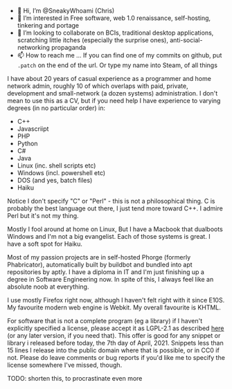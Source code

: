 - 👋 Hi, I’m @SneakyWhoami (Chris)
- 👀 I’m interested in Free software, web 1.0 renaissance, self-hosting, tinkering and portage
- 💞️ I’m looking to collaborate on BCIs, traditional desktop applications, scratching little itches (especially the surprise ones), anti-social-networking propaganda
- 📫 How to reach me ... If you can find one of my commits on github, put `.patch` on the end of the url. Or type my name into Steam, of all things

I have about 20 years of casual experience as a programmer and home network admin, roughly 10 of which overlaps with paid, private, development and small-network (a dozen systems) administration.
I don't mean to use this as a CV, but if you need help I have experience to varying degrees (in no particular order) in:
* C++
* Javascriipt
* PHP
* Python
* C#
* Java
* Linux (inc. shell scripts etc)
* Windows (incl. powershell etc)
* DOS (and yes, batch files)
* Haiku

Notice I don't specify "C" or "Perl" - this is not a philosophical thing. C is probably the best language out there, I just tend more toward C++. I admire Perl but it's not my thing.

Mostly I fool around at home on Linux, But I have a Macbook that dualboots Windows and I'm not a big evangelist. Each of those systems is great. I have a soft spot for Haiku.

Most of my passion projects are in self-hosted Phorge (formerly Phabricator), automatically built by buildbot and bundled into apt repositories by aptly.
I have a diploma in IT and I'm just finishing up a degree in Software Engineering now. In spite of this, I always feel like an absolute noob at everything.

I use mostly Firefox right now, although I haven't felt right with it since E10S. My favourite modern web engine is Webkit. My overall favourite is KHTML.

For software that is not a complete program (eg a library) if I haven't explicitly specified a license, please accept it as LGPL-2.1 as described [here](https://www.gnu.org/licenses/old-licenses/lgpl-2.1.html) (or any later version, if you need that).
This offer is good for any snippet or library i released before today, the 7th day of April, 2021.
Snippets less than 15 lines I release into the public domain where that is possible, or in CC0 if not.
Please do leave comments or bug reports if you'd like me to specify the license somewhere I've missed, though.


TODO: shorten this, to procrastinate even more
